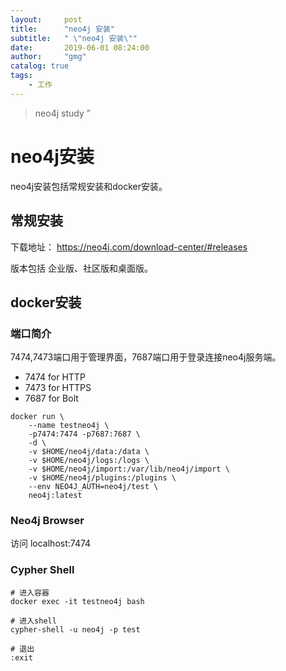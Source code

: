 ```yaml
---
layout:     post
title:      "neo4j 安装"
subtitle:   " \"neo4j 安装\""
date:       2019-06-01 08:24:00
author:     "gmg"
catalog: true
tags:
    - 工作
---
```


> neo4j study ”


# neo4j安装

neo4j安装包括常规安装和docker安装。

## 常规安装

 下载地址： https://neo4j.com/download-center/#releases

 版本包括 企业版、社区版和桌面版。

## docker安装

### 端口简介

7474,7473端口用于管理界面，7687端口用于登录连接neo4j服务端。
- 7474 for HTTP
- 7473 for HTTPS
- 7687 for Bolt

```
docker run \
    --name testneo4j \
    -p7474:7474 -p7687:7687 \
    -d \
    -v $HOME/neo4j/data:/data \
    -v $HOME/neo4j/logs:/logs \
    -v $HOME/neo4j/import:/var/lib/neo4j/import \
    -v $HOME/neo4j/plugins:/plugins \
    --env NEO4J_AUTH=neo4j/test \
    neo4j:latest
```

### Neo4j Browser

访问 localhost:7474

### Cypher Shell
```
# 进入容器
docker exec -it testneo4j bash

# 进入shell
cypher-shell -u neo4j -p test

# 退出
:exit
```
    




